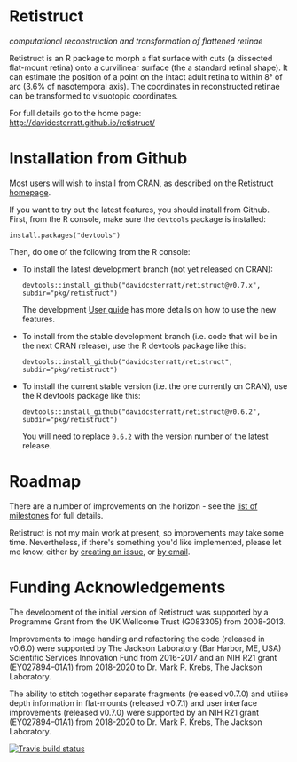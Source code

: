 Retistruct
==========

_computational reconstruction and transformation of flattened retinae_

Retistruct is an R package to morph a flat surface with cuts (a
dissected flat-mount retina) onto a curvilinear surface (the a
standard retinal shape). It can estimate the position of a point on
the intact adult retina to within 8° of arc (3.6% of nasotemporal
axis). The coordinates in reconstructed retinae can be transformed to
visuotopic coordinates.

For full details go to the home page: http://davidcsterratt.github.io/retistruct/

Installation from Github
========================

Most users will wish to install from CRAN, as described on the [Retistruct homepage](http://davidcsterratt.github.io/retistruct/).

If you want to try out the latest features, you should install from
Github. First, from the R console, make sure the `devtools` package is installed:
```
install.packages("devtools")
```
Then, do one of the following from the R console:

* To install the latest development branch (not yet released on
   CRAN):
   ```
   devtools::install_github("davidcsterratt/retistruct@v0.7.x", subdir="pkg/retistruct")
   ```
   The development [User guide](https://github.com/davidcsterratt/retistruct/blob/v0.7.x/docs/retistruct-user-guide.pdf) has more details on how to use the new features.

* To install from the stable development branch (i.e. code that will be in the next CRAN release), use the R devtools package like this:
   ```
   devtools::install_github("davidcsterratt/retistruct", subdir="pkg/retistruct")
   ```

* To install the current stable version (i.e. the one currently on CRAN), use the R devtools package like this:
   ```
   devtools::install_github("davidcsterratt/retistruct@v0.6.2", subdir="pkg/retistruct")
   ```
   You will need to replace `0.6.2` with the version number of the latest release.

Roadmap
=======

There are a number of improvements on the horizon - see the [list of milestones](https://github.com/davidcsterratt/retistruct/milestones) for full details.

Retistruct is not my main work at present, so improvements may take some time. Nevertheless, if there's something you'd like implemented, please let me know, either by [creating an issue](https://github.com/davidcsterratt/retistruct/issues/new), or [by email](mailto:david.c.sterratt@ed.ac.uk).

Funding Acknowledgements
========================

The development of the initial version of Retistruct was supported by
a Programme Grant from the UK Wellcome Trust (G083305) from 2008-2013.

Improvements to image handing and refactoring the code (released in
v0.6.0) were supported by The Jackson Laboratory (Bar Harbor, ME, USA)
Scientific Services Innovation Fund from 2016-2017 and an NIH R21
grant (EY027894–01A1) from 2018-2020 to Dr. Mark P. Krebs, The Jackson
Laboratory.

The ability to stitch together separate fragments (released v0.7.0)
and utilise depth information in flat-mounts (released v0.7.1) and user
interface improvements (released v0.7.0) were supported by an NIH R21
grant (EY027894–01A1) from 2018-2020 to Dr. Mark P. Krebs, The Jackson
Laboratory.

<!-- badges: start -->
[![Travis build status](https://travis-ci.com/davidcsterratt/retistruct.svg?branch=master)](https://travis-ci.com/davidcsterratt/retistruct)
<!-- badges: end -->


<!--  LocalWords:  Retistruct Github CRAN devtools davidcsterratt EY
 -->
<!--  LocalWords:  subdir retistruct Roadmap Wellcome Harbor
 -->
